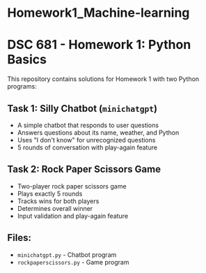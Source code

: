 # Homework1_Machine-learning
# DSC 681 - Homework 1: Python Basics
This repository contains solutions for Homework 1 with two Python programs:
## Task 1: Silly Chatbot (`minichatgpt`)
- A simple chatbot that responds to user questions
- Answers questions about its name, weather, and Python
- Uses "I don't know" for unrecognized questions
- 5 rounds of conversation with play-again feature
## Task 2: Rock Paper Scissors Game
- Two-player rock paper scissors game
- Plays exactly 5 rounds
- Tracks wins for both players
- Determines overall winner
- Input validation and play-again feature
## Files:
- `minichatgpt.py` - Chatbot program
- `rockpaperscissors.py` - Game program
